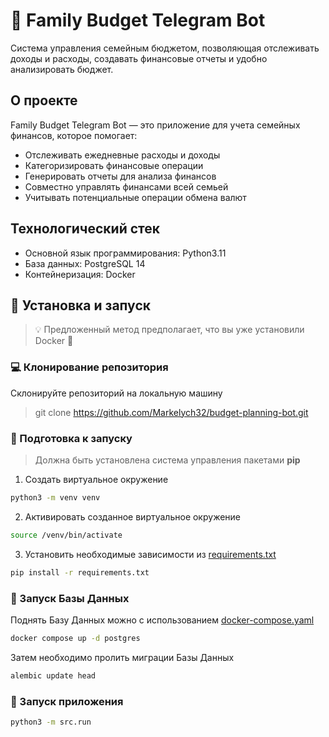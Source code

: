 # :bank: Family Budget Telegram Bot

Система управления семейным бюджетом, позволяющая отслеживать доходы и расходы, создавать финансовые отчеты и удобно анализировать бюджет.

## О проекте

Family Budget Telegram Bot — это приложение для учета семейных финансов, которое помогает:

- Отслеживать ежедневные расходы и доходы
- Категоризировать финансовые операции
- Генерировать отчеты для анализа финансов
- Совместно управлять финансами всей семьей
- Учитывать потенциальные операции обмена валют

## Технологический стек

- Основной язык программирования: Python3.11
- База данных: PostgreSQL 14
- Контейнеризация: Docker

## 🔨 Установка и запуск

> 💡 Предложенный метод предполагает, что вы уже установили Docker 🐳

### :computer: Клонирование репозитория

Склонируйте репозиторий на локальную машину

> git clone https://github.com/Markelych32/budget-planning-bot.git

### :snake: Подготовка к запуску

> Должна быть установлена система управления пакетами **pip**

1) Создать виртуальное окружение

```bash
python3 -m venv venv
```

2) Активировать созданное виртуальное окружение

```bash
source /venv/bin/activate
```

3) Установить необходимые зависимости из [requirements.txt](./requirements.txt)

```bash
pip install -r requirements.txt
```

### :battery: Запуск Базы Данных

Поднять Базу Данных можно с использованием [docker-compose.yaml](./docker-compose.yaml)

```bash
docker compose up -d postgres
```

Затем необходимо пролить миграции Базы Данных

```bash
alembic update head
```

### :runner: Запуск приложения

```bash
python3 -m src.run
```
